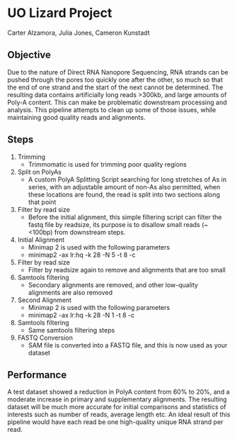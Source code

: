 # UO Lizard Project
Carter Alzamora, Julia Jones, Cameron Kunstadt

## Objective

Due to the nature of Direct RNA Nanopore Sequencing, RNA strands can be pushed through the pores too quickly one after the other, so much so that the end of one strand and the start of the next cannot be determined. The resulting data contains artificially long reads >300kb, and large amounts of Poly-A content. This can make be problematic downstream processing and analysis. This pipeline attempts to clean up some of those issues, while maintaining good quality reads and alignments.

## Steps

1. Trimming
    - Trimmomatic is used for trimming poor quality regions
2. Split on PolyAs
    - A custom PolyA Splitting Script searching for long stretches of As in series, with an adjustable amount of non-As also permitted, when these locations are found, the read is split into two sections along that point 
3. Filter by read size
    - Before the initial alignment, this simple filtering script can filter the fastq file by readsize, its purpose is to disallow small reads (~<100bp) from downstream steps.
4. Initial Alignment
    - Minimap 2 is used with the following parameters
    - minimap2 -ax lr:hq -k 28 -N 5 -t 8 -c
5. Filter by read size
    - Filter by readsize again to remove and alignments that are too small
6. Samtools filtering
    - Secondary alignments are removed, and other low-quality alignments are also removed
7. Second Alignment
    -  Minimap 2 is used with the following parameters
    - minimap2 -ax lr:hq -k 28 -N 1 -t 8 -c
8. Samtools filtering
    - Same samtools filtering steps
9. FASTQ Conversion
    - SAM file is converted into a FASTQ file, and this is now used as your dataset

## Performance

A test dataset showed a reduction in PolyA content from 60% to 20%, and a moderate increase in primary and supplementary alignments. The resulting dataset will be much more accurate for initial comparisons and statistics of interests such as number of reads, average length etc. An ideal result of this pipeline would have each read be one high-quality unique RNA strand per read.
